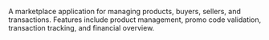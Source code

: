 A marketplace application for managing products, buyers, sellers, and transactions.
Features include product management, promo code validation, transaction tracking, and financial overview.
